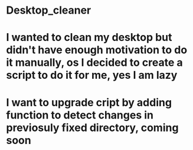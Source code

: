 # Desktop_cleaner
# I wanted to clean my desktop but didn't have enough motivation to do it manually, os I decided to create a script to do it for me, yes I am lazy
# I want to upgrade cript by adding function to detect changes in previosuly fixed directory, coming soon